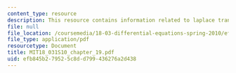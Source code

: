 ```yaml
---
content_type: resource
description: This resource contains information related to laplace transform technique.
file: null
file_location: /coursemedia/18-03-differential-equations-spring-2010/efb845b279525c8dd799436276a2d438_MIT18_031S10_chapter_19.pdf
file_type: application/pdf
resourcetype: Document
title: MIT18_031S10_chapter_19.pdf
uid: efb845b2-7952-5c8d-d799-436276a2d438
---
```

